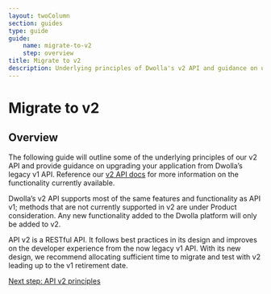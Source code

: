 ```yaml
---
layout: twoColumn
section: guides
type: guide
guide: 
    name: migrate-to-v2
    step: overview
title: Migrate to v2
description: Underlying principles of Dwolla's v2 API and guidance on upgrading your application from Dwolla's legacy v1 API.
---
```


# Migrate to v2

## Overview
The following guide will outline some of the underlying principles of our v2 API and provide guidance on upgrading your application from Dwolla’s legacy v1 API. Reference our [v2 API docs](https://docsv2.dwolla.com/) for more information on the functionality currently available.

Dwolla’s v2 API supports most of the same features and functionality as API v1; methods that are not currently supported in v2 are under Product consideration. Any new functionality added to the Dwolla platform will only be added to v2. 

API v2 is a RESTful API. It follows best practices in its design and improves on the developer experience from the now legacy v1 API. With its new design, we recommend allocating sufficient time to migrate and test with v2 leading up to the v1 retirement date.

<nav class="pager-nav">
    <a href="" style="display:none;"></a>
    <a href="01-api-v2-principles.html">Next step: API v2 principles</a>
</nav>